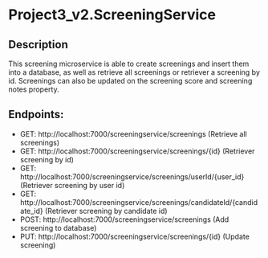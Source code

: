 # Project3_v2.ScreeningService
Description
-----------
This screening microservice is able to create screenings and insert them into a database, as well as retrieve all screenings or retriever a screening by id. Screenings can also be updated on the screening score and screening notes property.

Endpoints:
---------

- GET: http://localhost:7000/screeningservice/screenings (Retrieve all screenings)
- GET: http://localhost:7000/screeningservice/screenings/{id} (Retriever screening by id)
- GET: http://localhost:7000/screeningservice/screenings/userId/{user_id} (Retriever screening by user id)
- GET: http://localhost:7000/screeningservice/screenings/candidateId/{candidate_id} (Retriever screening by candidate id)
- POST: http://localhost:7000/screeningservice/screenings (Add screening to database)
- PUT: http://localhost:7000/screeningservice/screenings/{id} (Update screening)



